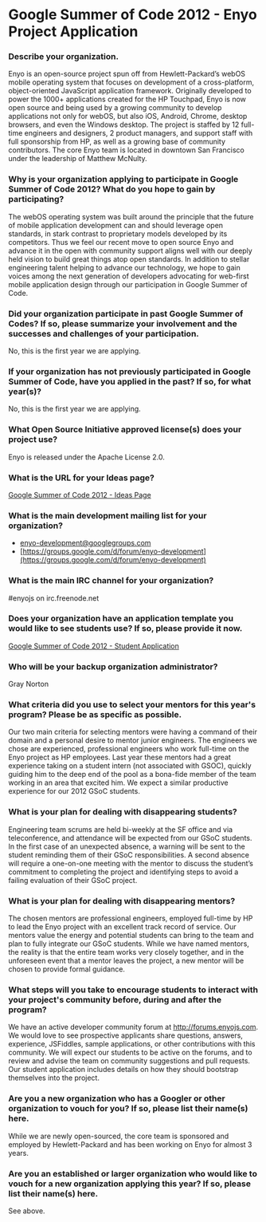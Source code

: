 # Google Summer of Code 2012 - Enyo Project Application

### Describe your organization.
Enyo is an open-source project spun off from Hewlett-Packard’s webOS mobile operating system that focuses on development of a cross-platform, object-oriented JavaScript application framework.  Originally developed to power the 1000+ applications created for the HP Touchpad, Enyo is now open source and being used by a growing community to develop applications not only for webOS, but also iOS, Android, Chrome, desktop browsers, and even the Windows desktop.  The project is staffed by 12 full-time engineers and designers, 2 product managers, and support staff with full sponsorship from HP, as well as a growing base of community contributors.  The core Enyo team is located in downtown San Francisco under the leadership of Matthew McNulty.

### Why is your organization applying to participate in Google Summer of Code 2012? What do you hope to gain by participating?
The webOS operating system was built around the principle that the future of mobile application development can and should leverage open standards, in stark contrast to proprietary models developed by its competitors.  Thus we feel our recent move to open source Enyo and advance it in the open with community support aligns well with our deeply held vision to build great things atop open standards.   In addition to stellar engineering talent helping to advance our technology, we hope to gain voices among the next generation of developers advocating for web-first mobile application design through our participation in Google Summer of Code.

### Did your organization participate in past Google Summer of Codes? If so, please summarize your involvement and the successes and challenges of your participation.
No, this is the first year we are applying.

### If your organization has not previously participated in Google Summer of Code, have you applied in the past? If so, for what year(s)?
No, this is the first year we are applying.

### What Open Source Initiative approved license(s) does your project use?
Enyo is released under the Apache License 2.0.

### What is the URL for your Ideas page?
[Google Summer of Code 2012 - Ideas Page](Google-Summer-of-Code-2012---Ideas-Page)

### What is the main development mailing list for your organization?
* [enyo-development@googlegroups.com](mailto:enyo-development@googlegroups.com)
* [https://groups.google.com/d/forum/enyo-development](https://groups.google.com/d/forum/enyo-development)

### What is the main IRC channel for your organization?
\#enyojs on irc.freenode.net

### Does your organization have an application template you would like to see students use? If so, please provide it now.
[Google Summer of Code 2012 - Student Application ](https://github.com/enyojs/internal/wiki/Google-Summer-of-Code-2012---Student-Application)

### Who will be your backup organization administrator?
Gray Norton

### What criteria did you use to select your mentors for this year's program? Please be as specific as possible.
Our two main criteria for selecting mentors were having a command of their domain and a personal desire to mentor junior engineers.  The engineers we chose are experienced, professional engineers who work full-time on the Enyo project as HP employees.   Last year these mentors had a great experience taking on a student intern (not associated with GSOC), quickly guiding him to the deep end of the pool as a bona-fide member of the team working in an area that excited him.  We expect a similar productive experience for our 2012 GSoC students.

### What is your plan for dealing with disappearing students?
Engineering team scrums are held bi-weekly at the SF office and via teleconference, and attendance will be expected from our GSoC students.  In the first case of an unexpected absence, a warning will be sent to the student reminding them of their GSoC responsibilities.  A second absence will require a one-on-one meeting with the mentor to discuss the student’s commitment to completing the project and identifying steps to avoid a failing evaluation of their GSoC project.

### What is your plan for dealing with disappearing mentors?
The chosen mentors are professional engineers, employed full-time by HP to lead the Enyo project with an excellent track record of service.  Our mentors value the energy and potential students can bring to the team and plan to fully integrate our GSoC students.  While we have named mentors, the reality is that the entire team works very closely together, and in the unforeseen event that a mentor leaves the project, a new mentor will be chosen to provide formal guidance.

### What steps will you take to encourage students to interact with your project's community before, during and after the program?
We have an active developer community forum at http://forums.enyojs.com.  We would love to see prospective applicants share questions, answers, experience, JSFiddles, sample applications, or other contributions with this community.   We will expect our students to be active on the forums, and to review and advise the team on community suggestions and pull requests.  Our student application includes details on how they should bootstrap themselves into the project.

### Are you a new organization who has a Googler or other organization to vouch for you? If so, please list their name(s) here.
While we are newly open-sourced, the core team is sponsored and employed by Hewlett-Packard and has been working on Enyo for almost 3 years.

### Are you an established or larger organization who would like to vouch for a new organization applying this year? If so, please list their name(s) here.
See above.